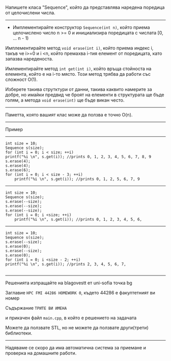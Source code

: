 Напишете класа "Sequence", който да представлява наредена поредица от целочислени числа.

---

* Имплементирайте конструктор `Sequence(int n)`, който приема целочислено число n >= 0 и инициализира поредицата с числата [0, ... n - 1)

Имплементирайте метод `void erase(int i)`, който приема индекс i, такъв че i>=0 и i <n, който премахва i-тия елемент от поредицата, като запазва нареденоста.

Имлементирайте метод `int get(int i)`, който връща стойноста на елемента, който е на i-то място. Този метод трябва да работи със сложност O(1).

Изберете такива струтктури от данни, такива каквито намерите за добре, но имайки предвид че броят на елементи в структурата ще бъде голям, а методa `void erase(int)` ще бъде викан често.

---

Паметта, която вашият клас може да ползва е точно O(n).

---

Пример

---

```
int size = 10;
Sequence s(size);
for (int i = 0; i < size; ++i)
printf("%i \n", s.get(i)); //prints 0, 1, 2, 3, 4, 5, 6, 7, 8, 9
s.erase(4);
s.erase(4);
s.erase(6);
for (int i = 0; i < size - 3; ++i)
    printf("%i \n", s.get(i)); //prints 0, 1, 2, 5, 6, 7, 9
```

---

```
int size = 10;
Sequence s(size);
s.erase(--size);
s.erase(--size);
s.erase(--size);
for (int i = 0; i <size; ++i)
    printf("%i \n", s.get(i)); //prints 0, 1, 2, 3, 4, 5, 6,
```

---

```
int size = 10;
Sequence s(size);
s.erase(--size);
s.erase(0);
s.erase(--size);
s.erase(0);
for (int i = 0; i <size - 2; ++i)
printf("%i \n", s.get(i)); //prints 2, 3, 4, 5, 6, 7,


```

---

Решенията изпращайте на blagovestt ет uni-sofia точка bg

Заглавие `HPC FMI 44286 HOMEWORK 0`, където 44286 е факултетният ви номер

Съдържание `ТРИТЕ ВИ ИМЕНА` 

и прикачен файл `main.cpp`, в който е решението на задачата

Можете да ползвате STL, но не можете да ползвате други(трети) библиотеки.

---

Надяваме се скоро да има автоматична система за приемане и проверка на домашните работи.
